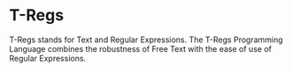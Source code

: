 T-Regs
======

T-Regs stands for Text and Regular Expressions. The T-Regs Programming Language combines the robustness of Free Text with the ease of use of Regular Expressions.